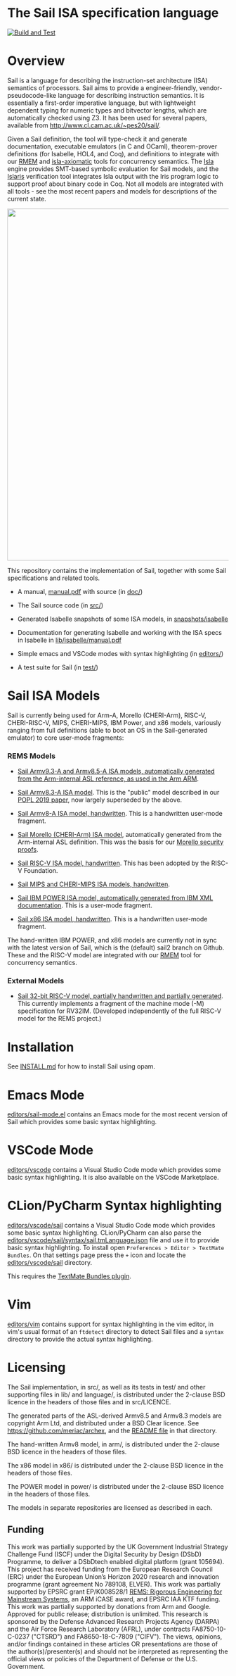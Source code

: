 The Sail ISA specification language
===================================

[![Build and Test](https://github.com/rems-project/sail/actions/workflows/build.yml/badge.svg)](https://github.com/rems-project/sail/actions/workflows/build.yml)

Overview
========

Sail is a language for describing the instruction-set architecture
(ISA) semantics of processors. Sail aims to provide a
engineer-friendly, vendor-pseudocode-like language for describing
instruction semantics. It is essentially a first-order imperative
language, but with lightweight dependent typing for numeric types and
bitvector lengths, which are automatically checked using Z3. It has
been used for several papers, available from
<http://www.cl.cam.ac.uk/~pes20/sail/>.
<p>

Given a Sail definition, the tool will type-check it and generate
documentation, executable emulators (in C and OCaml), theorem-prover definitions (for
Isabelle, HOL4, and Coq), and definitions to integrate with our 
<a href="http://www.cl.cam.ac.uk/users/pes20/rmem">RMEM</a>
and
<a href="https://github.com/rems-project/isla">isla-axiomatic</a>
tools for
concurrency semantics.
The <a href="https://github.com/rems-project/isla">Isla</a> engine provides SMT-based symbolic evaluation for Sail models,
and the <a href="https://github.com/rems-project/islaris">Islaris</a> verification tool integrates Isla output with the Iris program logic to support proof about binary code in Coq. 
Not all models are integrated with all tools - see the most recent papers and models for
descriptions of the current state.
<p>

  <img width="800" src="https://www.cl.cam.ac.uk/~pes20/sail/overview-sail.png?">
<p>

This repository contains the implementation of Sail, together with
some Sail specifications and related tools.

* A manual, [manual.pdf](manual.pdf) with source (in [doc/](doc/))

* The Sail source code (in [src/](src/))

* Generated Isabelle snapshots of some ISA models, in [snapshots/isabelle](snapshots/isabelle)

* Documentation for generating Isabelle and working with the ISA specs
  in Isabelle in [lib/isabelle/manual.pdf](lib/isabelle/manual.pdf)

* Simple emacs and VSCode modes with syntax highlighting (in [editors/](editors/))

* A test suite for Sail (in [test/](test/))

Sail ISA Models
===============

Sail is currently being used for Arm-A, Morello (CHERI-Arm), RISC-V, CHERI-RISC-V, MIPS, CHERI-MIPS, IBM Power, and x86 models,  variously ranging from full definitions (able to boot an OS in the Sail-generated emulator) to core user-mode fragments:

### REMS Models

* [Sail Armv9.3-A and Armv8.5-A ISA models, automatically generated from the Arm-internal ASL reference, as used in the Arm ARM](https://github.com/rems-project/sail-arm).

* [Sail Armv8.3-A ISA model](https://github.com/rems-project/sail/tree/sail2/aarch64). This is the "public" model described in our [POPL 2019 paper](http://www.cl.cam.ac.uk/users/pes20/sail/sail-popl2019.pdf), now largely superseded by the above.

* [Sail Armv8-A ISA model, handwritten](https://github.com/rems-project/sail/tree/sail2/aarch64_small). This is a handwritten user-mode fragment.

* [Sail Morello (CHERI-Arm) ISA model](https://github.com/CTSRD-CHERI/sail-morello), automatically generated from the Arm-internal ASL definition.  This was the basis for our [Morello security proofs](https://github.com/CTSRD-CHERI/sail-morello-proofs/blob/public/README.md).

* [Sail RISC-V ISA model, handwritten](https://github.com/riscv/sail-riscv). This has been adopted by the RISC-V Foundation.

* [Sail MIPS and CHERI-MIPS ISA models, handwritten](https://github.com/CTSRD-CHERI/sail-cheri-mips).

* [Sail IBM POWER ISA model, automatically generated from IBM XML documentation](https://github.com/rems-project/sail/tree/sail2/old/power).  This is a user-mode fragment. 

* [Sail x86 ISA model, handwritten](https://github.com/rems-project/sail/tree/sail2/old/x86). This is a handwritten user-mode fragment. 

The hand-written IBM POWER, and x86 models are currently not in sync
with the latest version of Sail, which is the (default) sail2 branch
on Github.  These and the RISC-V model are integrated with our [RMEM](http://www.cl.cam.ac.uk/users/pes20/rmem) tool for concurrency semantics. 

### External Models

* [Sail 32-bit RISC-V model, partially handwritten and partially generated](https://github.com/thoughtpolice/rv32-sail). This currently implements a fragment of the machine mode (-M) specification for RV32IM. (Developed independently of the full RISC-V model for the REMS project.)

Installation
============

See [INSTALL.md](INSTALL.md) for how
to install Sail using opam.

Emacs Mode
==========

[editors/sail-mode.el](editors/sail-mode.el) contains an Emacs mode
for the most recent version of Sail which provides some basic syntax
highlighting.

VSCode Mode
===========

[editors/vscode](editors/vscode) contains a Visual Studio Code mode
which provides some basic syntax highlighting. It is also available
on the VSCode Marketplace.

CLion/PyCharm Syntax highlighting
===========

[editors/vscode/sail](editors/vscode/sail) contains a Visual Studio Code
mode which provides some basic syntax highlighting. CLion/PyCharm can also
parse the [editors/vscode/sail/syntax/sail.tmLanguage.json](sail.tmLanguage.json)
file and use it to provide basic syntax highlighting.
To install open `Preferences > Editor > TextMate Bundles`. On that settings
page press the `+` icon and locate the [editors/vscode/sail](editors/vscode/sail)
directory.

This requires the [TextMate Bundles plugin](https://plugins.jetbrains.com/plugin/7221-textmate-bundles).

Vim
===

[editors/vim](editors/vim) contains support for syntax highlighting in the vim
editor, in vim's usual format of an `ftdetect` directory to detect Sail files
and a `syntax` directory to provide the actual syntax highlighting.

Licensing
=========

The Sail implementation, in src/, as well as its tests in test/ and
other supporting files in lib/ and language/, is distributed under the
2-clause BSD licence in the headers of those files and in src/LICENCE.

The generated parts of the ASL-derived Armv8.5 and Armv8.3 models are
copyright Arm Ltd, and distributed under a BSD Clear licence. See https://github.com/meriac/archex, and the
[README file](aarch64/README) in that directory.

The hand-written Armv8 model, in arm/, is distributed under the
2-clause BSD licence in the headers of those files.

The x86 model in x86/ is distributed under the 2-clause BSD licence in
the headers of those files.

The POWER model in power/ is distributed under the 2-clause BSD licence in
the headers of those files.

The models in separate repositories are licensed as described in each. 

## Funding 

This work was partially supported by the UK Government Industrial Strategy Challenge Fund (ISCF) under the Digital Security by Design (DSbD) Programme, to deliver a DSbDtech enabled digital platform (grant 105694).
This project has received funding from the European Research Council
(ERC) under the European Union’s Horizon 2020 research and innovation programme (grant agreement No 789108, ELVER).
This work was partially supported by EPSRC grant EP/K008528/1 <a href="http://www.cl.cam.ac.uk/users/pes20/rems">REMS: Rigorous Engineering for
  Mainstream Systems</a>,
an ARM iCASE award, and EPSRC IAA KTF funding.
This work was partially supported by donations from Arm and Google.
Approved for public release; distribution is unlimited. This research
is sponsored by the Defense Advanced Research Projects Agency (DARPA)
and the Air Force Research Laboratory (AFRL), under contracts
FA8750-10-C-0237 ("CTSRD") and FA8650-18-C-7809 ("CIFV"). The views,
opinions, and/or findings contained in these articles OR presentations are
those of the author(s)/presenter(s) and should not be interpreted as
representing the official views or policies of the Department of
Defense or the U.S. Government.



